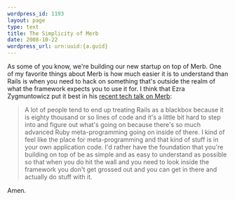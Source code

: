 ```yaml
--- 
wordpress_id: 1193
layout: page
type: text
title: The Simplicity of Merb
date: 2008-10-22  
wordpress_url: urn:uuid:{a.guid}
---
```

<p>As some of you know, we're building our new startup on top of Merb. One of my favorite things about Merb is how much easier it is to understand than Rails is when you need to hack on something that's outside the realm of what the framework expects you to use it for.  I think that Ezra Zygmuntowicz put it best in his <a href="http://uk.youtube.com/watch?v=TcMklv40YMY">recent tech talk on Merb</a>:</p>

<blockquote>
    <p>A lot of people tend to end up treating Rails as a blackbox because it is eighty thousand or so lines of code and it's a little bit hard to step into and figure out what's going on because there's so much advanced Ruby meta-programming going on inside of there. I kind of feel like the place for meta-programming and that kind of stuff is in your own application code. I'd rather have the foundation that you're building on top of be as simple and as easy to understand as possible so that when you do hit the wall and you need to look inside the framework you don't get grossed out and you can get in there and actually do stuff with it.</p>
</blockquote>

<p>Amen.</p>
